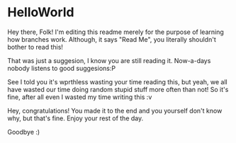 # HelloWorld
Hey there, Folk!
I'm editing this readme merely for the purpose of learning how branches work. Although, it says "Read Me", you literally shouldn't bother to read this!

That was just a suggesion, I know you are still reading it. Now-a-days nobody listens to good suggesions:P

See I told you it's wprthless wasting your time reading this, but yeah, we all have wasted our time doing random stupid stuff more often than not! So it's fine, after all even I wasted my time writing this :v

Hey, congratulations! You made it to the end and you yourself don't know why, but that's fine. Enjoy your rest of the day.

Goodbye :)
